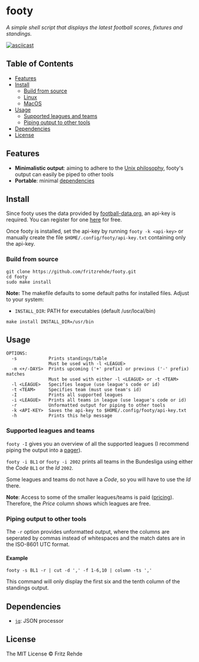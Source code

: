 # footy

<i>A simple shell script that displays the latest football scores, fixtures and standings.</i>

[![asciicast](https://asciinema.org/a/dleQ7INJzcBYh4Q90u3UdOS9y.svg)](https://asciinema.org/a/dleQ7INJzcBYh4Q90u3UdOS9y)

## Table of Contents

- [Features](#features)
- [Install](#install)
	- [Build from source](#build-from-source)
	- [Linux](#linux)
	- [MacOS](#macos)
- [Usage](#usage)
	- [Supported leagues and teams](#supported-leagues-and-teams)
	- [Piping output to other tools](#piping-output-to-other-tools)
- [Dependencies](#dependencies)
- [License](#license)

## Features

- **Minimalistic output**: aiming to adhere to the [Unix philosophy](https://en.wikipedia.org/wiki/Unix_philosophy), footy's output can easily be piped to other tools
- **Portable**: minimal [dependencies](#dependencies)

## Install

Since footy uses the data provided by [football-data.org](https://www.football-data.org/), an api-key is required.
You can register for one [here](https://www.football-data.org/client/register) for free.

Once footy is installed, set the api-key by running `footy -k <api-key>` or manually create the file `$HOME/.config/footy/api-key.txt` containing only the api-key.  

### Build from source
```shell
git clone https://github.com/fritzrehde/footy.git
cd footy
sudo make install
```

**Note:** The makefile defaults to some default paths for installed files. Adjust to your system:

- `INSTALL_DIR`: PATH for executables (default /usr/local/bin)

```shell
make install INSTALL_DIR=/usr/bin
```


## Usage
```text
OPTIONS:
  -s            Prints standings/table
                Must be used with -l <LEAGUE>
  -m <+/-DAYS>  Prints upcoming ('+' prefix) or previous ('-' prefix) matches 
                Must be used with either -l <LEAGUE> or -t <TEAM>
  -l <LEAGUE>   Specifies league (use league's code or id)
  -t <TEAM>     Specifies team (must use team's id)
  -I            Prints all supported leagues
  -i <LEAGUE>   Prints all teams in league (use league's code or id)
  -r            Unformatted output for piping to other tools
  -k <API-KEY>  Saves the api-key to $HOME/.config/footy/api-key.txt
  -h            Prints this help message
```

### Supported leagues and teams
`footy -I` gives you an overview of all the supported leagues (I recommend piping the output into a [pager](https://man7.org/linux/man-pages/man1/less.1.html)).

`footy -i BL1` or `footy -i 2002` prints all teams in the Bundesliga using either the *Code* `BL1` or the *Id* `2002`.

Some leagues and teams do not have a *Code*, so you will have to use the *Id* there.

**Note**: Access to some of the smaller leagues/teams is paid ([pricing](https://www.football-data.org/coverage)). Therefore, the *Price* column shows which leagues are free.

### Piping output to other tools

The `-r` option provides unformatted output, where the columns are seperated by commas instead of whitespaces and the match dates are in the ISO-8601 UTC format.

#### Example
```
footy -s BL1 -r | cut -d ',' -f 1-6,10 | column -ts ','
```
This command will only display the first six and the tenth column of the standings output.

## Dependencies

- [`jq`](https://github.com/stedolan/jq): JSON processor

## License

The MIT License © Fritz Rehde
